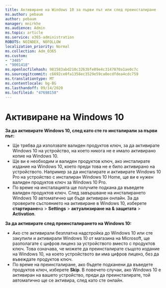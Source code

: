 ```yaml
---
title: Активиране на Windows 10 за първи път или след преинсталиране
ms.author: pebaum
author: pebaum
manager: mnirkhe
ms.audience: Admin
ms.topic: article
ms.service: o365-administration
ROBOTS: NOINDEX, NOFOLLOW
localization_priority: Normal
ms.collection: Adm_O365
ms.custom:
- "3485"
- "9001418"
ms.openlocfilehash: 981583abd210c3263bfe09e4c3147870a1ae0c7c
ms.sourcegitcommit: c6692ce0fa1358ec3529e59ca0ecdfdea4cdc759
ms.translationtype: MT
ms.contentlocale: bg-BG
ms.lasthandoff: 09/14/2020
ms.locfileid: "47698158"
---
```

# <a name="activate-windows-10"></a>Активиране на Windows 10

**За да активирате Windows 10, след като сте го инсталирали за първи път:**

- Ще трябва да използвате валиден продуктов ключ, за да активирате Windows 10 на устройство, на което никога не е имало активирано копие на Windows 10.
- Ще ви е необходим и валиден продуктов ключ, ако инсталирате издание на Windows 10, което преди това не е било активирано на устройството. Например за да инсталирате и активирате Windows 10 Pro на устройство с инсталиран Windows 10 Home, ще ви е нужен валиден продуктов ключ за Windows 10 Pro.
- По време на инсталацията ще получите подкана да въведете валиден продуктов ключ. След завършване на инсталирането Windows 10 автоматично ще бъде активиран онлайн. За да проверите състоянието на активиране в Windows 10, изберете **стартиране**на >  **Settings**  >  **актуализиране на & защитата**  >  **Activation**.

**За да активирате след преинсталирането на Windows 10:**

- Ако сте активирали безплатна надстройка до Windows 10 или сте закупили и активирали Windows 10 от магазина на Microsoft, ще разполагате с цифров лиценз за устройството вместо с продуктов ключ. Това означава, че можете да преинсталирате същото издание на Windows 10, на което устройството ви има цифров лиценз, без да въвеждате продуктов ключ.
- По време на преинсталиране, ако бъдете подканени да въведете продуктов ключ, изберете **Skip**. В повечето случаи, ако Windows 10 е активиран на вашето устройство, преди да преинсталирате, той автоматично ще се активира, след като сте онлайн.
